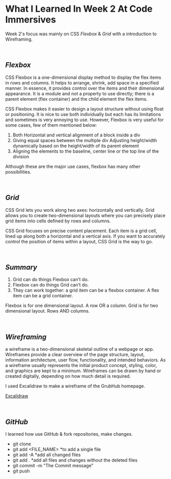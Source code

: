 # What I Learned In Week 2 At Code Immersives

Week 2's focus was mainly on CSS _Flexbox_ & _Grid_ with a introduction to Wireframing.

&nbsp;

## _Flexbox_

CSS Flexbox is a one-dimensional display method to display the flex items in rows and columns. It helps to arrange, shrink, add space in a specified manner. In essence, it provides control over the items and their dimensional appearance. It is a module and not a property to use directly; there is a parent element (flex container) and the child element the flex items.

CSS Flexbox makes it easier to design a layout structure without using float or positioning. It is nice to use both individually but each has its limitations and sometimes is very annoying to use. However, Flexbox is very useful for some cases, few of them mentioned below:

1. Both Horizontal and vertical alignment of a block inside a div
2. Giving equal spaces between the multiple div
   Adjusting height/width dynamically based on the height/width of its parent element
3. Aligning the elements to the baseline, center line or the top line of the division

Although these are the major use cases, flexbox has many other possibilities.

&nbsp;

## _Grid_

CSS Grid lets you work along two axes: horizontally and vertically. Grid allows you to create two-dimensional layouts where you can precisely place grid items into cells defined by rows and columns.

CSS Grid focuses on precise content placement. Each item is a grid cell, lined up along both a horizontal and a vertical axis. If you want to accurately control the position of items within a layout, CSS Grid is the way to go.

&nbsp;

## _Summary_

1. Grid can do things Flexbox can’t do.
2. Flexbox can do things Grid can’t do.
3. They can work together: a grid item can be a flexbox container. A flex item can be a grid container.

Flexbox is for one dimensional layout. A row OR a column. Grid is for two dimensional layout. Rows AND columns.

&nbsp;

## _Wireframing_

a wireframe is a two-dimensional skeletal outline of a webpage or app. Wireframes provide a clear overview of the page structure, layout, information architecture, user flow, functionality, and intended behaviors. As a wireframe usually represents the initial product concept, styling, color, and graphics are kept to a minimum. Wireframes can be drawn by hand or created digitally, depending on how much detail is required.

I used Excalidraw to make a wireframe of the GrubHub homepage.

[Excalidraw](https://excalidraw.com/)

&nbsp;

## _GitHub_

I learned how use GitHub & fork repositories, make changes.

- git clone
- git add <FILE_NAME> \*to add a single file
- git add -A \*add all changed files
- git add . \*add all files and changes without the deleted files
- git commit -m "The Commit message"
- git push
